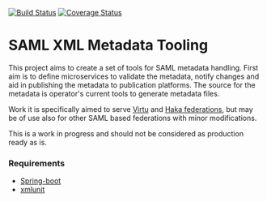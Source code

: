 [![Build Status](https://travis-ci.org/CSC-IT-Center-for-Science/saml-xml-metadata-tooling.svg?branch=xmltooling-dev)](https://travis-ci.org/CSC-IT-Center-for-Science/saml-xml-metadata-tooling)
[![Coverage Status](https://coveralls.io/repos/github/CSC-IT-Center-for-Science/saml-xml-metadata-tooling/badge.svg?branch=xmltooling-dev)](https://coveralls.io/github/CSC-IT-Center-for-Science/saml-xml-metadata-tooling?branch=xmltooling-dev)
# SAML XML Metadata Tooling

This project aims to create a set of tools for SAML metadata handling. First aim
is to define microservices to validate the metadata, notify changes and aid in
publishing the metadata to publication platforms. The source for the metadata
is operator's current tools to generate metadata files.

Work it is specifically aimed to serve
[Virtu](https://wiki.eduuni.fi/display/CSCVIRTU/Virtu) and
[Haka federations](https://wiki.eduuni.fi/display/CSCHAKA),
but may be of use also for other SAML based federations with minor modifications.

This is a work in progress and should not be considered as production ready as is.

### Requirements ###

* [Spring-boot](https://projects.spring.io/spring-boot/)
* [xmlunit](http://www.xmlunit.org)


